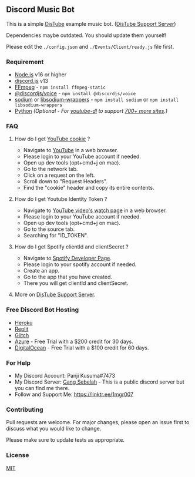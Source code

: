 ## Discord Music Bot

This is a simple [DisTube](https://distube.js.org/) example music bot. ([DisTube Support Server](https://discord.gg/feaDd9h))

Dependencies maybe outdated. You should update them yourself!

Please edit the `./config.json` and `./Events/Client/ready.js` file first.

### Requirement
- [Node.js](https://nodejs.org/en/) v16 or higher
- [discord.js](https://github.com/discordjs/discord.js) v13
- [FFmpeg](https://www.ffmpeg.org/download.html) - `npm install ffmpeg-static`
- [@discordjs/voice](https://github.com/discordjs/voice) - `npm install @discordjs/voice`
- [sodium](https://www.npmjs.com/package/sodium) or [libsodium-wrappers](https://www.npmjs.com/package/libsodium-wrappers) - `npm install sodium` or `npm install libsodium-wrappers`
- [Python](https://www.python.org/) _(Optional - For [youtube-dl](http://ytdl-org.github.io/youtube-dl/) to support [700+ more sites](https://ytdl-org.github.io/youtube-dl/supportedsites.html).)_

### FAQ
1. How do I get [YouTube cookie](https://github.com/fent/node-ytdl-core/blob/997efdd5dd9063363f6ef668bb364e83970756e7/example/cookies.js#L6-L12) ?
   - Navigate to [YouTube](https://www.youtube.com/) in a web browser.
   - Please login to your YouTube account if needed.
   - Open up dev tools (opt+cmd+j on mac).
   - Go to the network tab.
   - Click on a request on the left.
   - Scroll down to "Request Headers".
   - Find the "cookie" header and copy its entire contents.

2. How do I get Youtube Identity Token ?
   - Navigate to [YouTube video's watch page](https://www.youtube.com/watch?v=5qap5aO4i9A) in a web browser.
   - Please login to your YouTube account if needed.
   - Open up dev tools (opt+cmd+j on mac).
   - Go to the source tab.
   - Searching for "ID_TOKEN".

3. How do I get Spotify clientId and clientSecret ?
   - Navigate to [Spotify Developer Page](https://developer.spotify.com/dashboard/applications).
   - Please login to your spotify account if needed.
   - Create an app.
   - Go to the app that you have created.
   - There you will get clientId and clientSecret.

4. More on [DisTube Support Server](https://discord.gg/feaDd9h).

### Free Discord Bot Hosting

- [Heroku](https://heroku.com/)
- [Replit](https://replit.com/)
- [Glitch](https://glitch.com/)
- [Azure](https://azure.microsoft.com/account/free) - Free Trial with a $200 credit for 30 days.
- [DigitalOcean](https://www.digitalocean.com/try/free-trial-offer) - Free Trial with a $100 credit for 60 days.


### For Help

- My Discord Account: Panji Kusuma#7473
- My Discord Server: [Gang Sebelah](https://discord.gg/gangsebelah) - This is a public discord server but you can find me there.
- Follow and Support Me: https://linktr.ee/1mgr007

### Contributing

Pull requests are welcome. For major changes, please open an issue first to discuss what you would like to change.

Please make sure to update tests as appropriate.

### License

[MIT](https://choosealicense.com/licenses/mit/)

